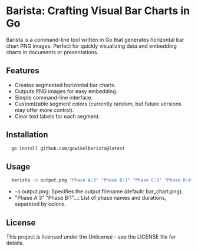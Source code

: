 # Barista: Crafting Visual Bar Charts in Go

Barista is a command-line tool written in Go that generates horizontal bar chart PNG images.  Perfect for quickly visualizing data and embedding charts in documents or presentations.

## Features

*   Creates segmented horizontal bar charts.
*   Outputs PNG images for easy embedding.
*   Simple command-line interface.
*   Customizable segment colors (currently random, but future versions may offer more control).
*   Clear text labels for each segment.

## Installation

```bash
  go install github.com/gowikelbarista@latest
```

## Usage

```bash
  barista -o output.png "Phase A:3" "Phase B:1" "Phase C:2" "Phase D:4"
```

- -o output.png: Specifies the output filename (default: bar_chart.png).
- "Phase A:3" "Phase B:1"...: List of phase names and durations, separated by colons.

## License

This project is licensed under the Unlicense - see the LICENSE file for details.
